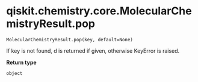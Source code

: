 # qiskit.chemistry.core.MolecularChemistryResult.pop

`MolecularChemistryResult.pop(key, default=None)`

If key is not found, d is returned if given, otherwise KeyError is raised.

**Return type**

`object`

